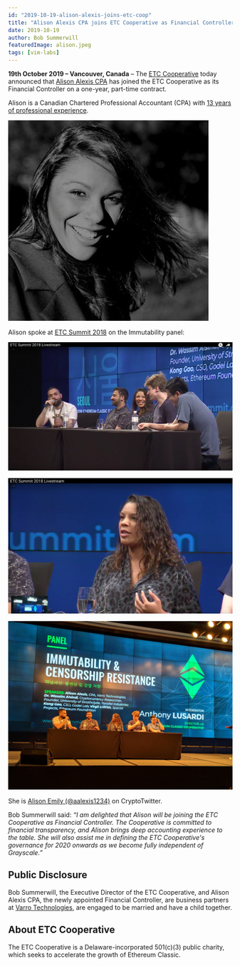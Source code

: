```yaml
---
id: "2019-10-19-alison-alexis-joins-etc-coop"
title: "Alison Alexis CPA joins ETC Cooperative as Financial Controller"
date: 2019-10-19
author: Bob Summerwill
featuredImage: alison.jpeg
tags: [vim-labs]
---
```



**19th October 2019 – Vancouver, Canada** – The [ETC Cooperative](https://etccooperative.org) today announced that [Alison Alexis CPA](https://www.linkedin.com/in/alison-alexis-ca/) has joined the ETC Cooperative as its Financial Controller on a one-year, part-time contract.

Alison is a Canadian Chartered Professional Accountant (CPA) with [13 years of professional experience](https://www.linkedin.com/in/alison-alexis-ca/).

![Alison Alexis](./alison.jpeg)

Alison spoke at [ETC Summit 2018](https://etcsummit.com/2018-etc-summit/#speakers) on the Immutability panel:

![Panel 1](./immutibility_panel1.png)

![Panel 1](./immutibility_panel2.png)

![Panel 3](./immutibility_panel3.jpg)

She is [Alison Emily (@aalexis1234)](https://twitter.com/aalexis1234) on CryptoTwitter.

Bob Summerwill said: *“I am delighted that Alison will be joining the ETC Cooperative as Financial Controller.  The Cooperative is committed to financial transparency, and Alison brings deep accounting experience to the table.  She will also assist me in defining the ETC Cooperative's governance for 2020 onwards as we become fully independent of Grayscale.”*

## Public Disclosure

Bob Summerwill, the Executive Director of the ETC Cooperative, and Alison Alexis CPA, the newly appointed Financial Controller, are  business partners at [Varro Technologies](https://varro.tech), are engaged to be married and
have a child together.

## About ETC Cooperative

The ETC Cooperative is a Delaware-incorporated 501(c)(3) public charity, which seeks to accelerate the growth of Ethereum Classic.